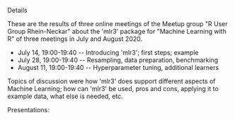 Details

These are the results of three online meetings of the Meetup group
"R User Group Rhein-Neckar" about the 'mlr3' package for "Machine
Learning with R" of three meetings in July and August 2020.

* July 14, 19:00-19:40 -- Introducing 'mlr3'; first steps; example
* July 28, 19:00-19:40 -- Resampling, data preparation, benchmarking
* August 11, 19:00-19:40 -- Hyperparameter tuning, additional learners

Topics of discussion were how 'mlr3' does support different aspects
of Machine Learning; how can 'mlr3' be used, pros and cons, applying
it to example data, what else is needed, etc.

Presentations:
